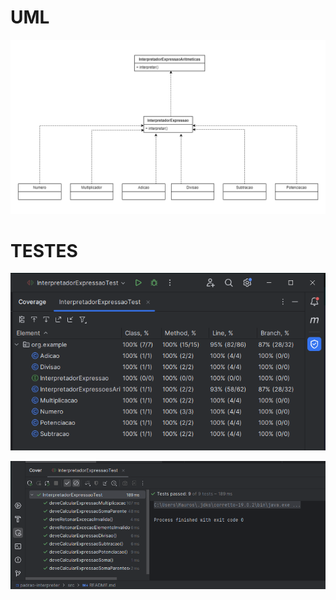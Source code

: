 <h1>UML</h1>

![interpreter-uml.png](interpreter-uml.png)

<h1>TESTES</h1>

![img.png](img.png)

![img_1.png](img_1.png)